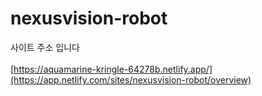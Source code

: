 # nexusvision-robot


사이트 주소 입니다 <br/> <br/> 
[https://aquamarine-kringle-64278b.netlify.app/](https://app.netlify.com/sites/nexusvision-robot/overview)
